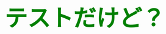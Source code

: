 <!DOCTYPE html>
<html>
<head>
<meta charset="UTF-8">
</head>
<body>
<h1 style="color:green;font-size:60px;">テストだけど？</h1>
</body>
</html>
